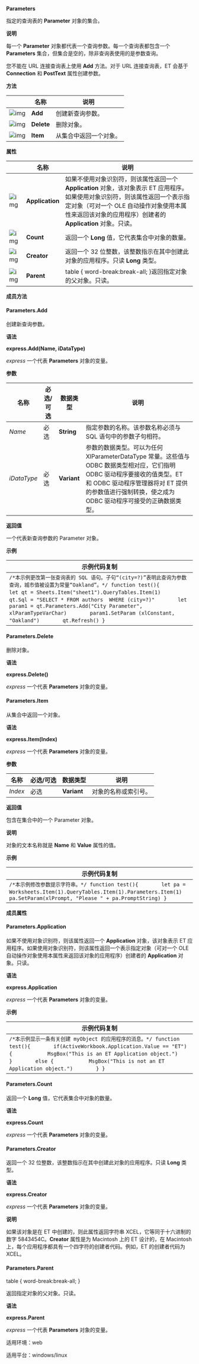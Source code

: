 **Parameters**



指定的查询表的 **Parameter** 对象的集合。

**说明**

每一个 **Parameter** 对象都代表一个查询参数。每一个查询表都包含一个 **Parameters** 集合，但集合是空的，除非查询表使用的是参数查询。

您不能在 URL 连接查询表上使用 **Add** 方法。对于 URL 连接查询表，ET 会基于 **Connection** 和 **PostText** 属性创建参数。

**方法**

|                                                              | 名称       | 说明                   |
| ------------------------------------------------------------ | ---------- | ---------------------- |
| ![img](https://qn.cache.wpscdn.cn/encs/doc/office_v19/gif/methods.gif) | **Add**    | 创建新查询参数。       |
| ![img](https://qn.cache.wpscdn.cn/encs/doc/office_v19/gif/methods.gif) | **Delete** | 删除对象。             |
| ![img](https://qn.cache.wpscdn.cn/encs/doc/office_v19/gif/methods.gif) | **Item**   | 从集合中返回一个对象。 |

**属性**

|                                                              | 名称            | 说明                                                         |
| ------------------------------------------------------------ | --------------- | ------------------------------------------------------------ |
| ![img](https://qn.cache.wpscdn.cn/encs/doc/office_v19/gif/properties.gif) | **Application** | 如果不使用对象识别符，则该属性返回一个 **Application** 对象，该对象表示 ET 应用程序。如果使用对象识别符，则该属性返回一个表示指定对象（可对一个 OLE 自动操作对象使用本属性来返回该对象的应用程序）创建者的 **Application** 对象。只读。 |
| ![img](https://qn.cache.wpscdn.cn/encs/doc/office_v19/gif/properties.gif) | **Count**       | 返回一个 **Long** 值，它代表集合中对象的数量。               |
| ![img](https://qn.cache.wpscdn.cn/encs/doc/office_v19/gif/properties.gif) | **Creator**     | 返回一个 32 位整数，该整数指示在其中创建此对象的应用程序。只读 **Long** 类型。 |
| ![img](https://qn.cache.wpscdn.cn/encs/doc/office_v19/gif/properties.gif) | **Parent**      | table { word-break:break-all; }返回指定对象的父对象。只读。  |

**成员方法**

#### **Parameters.Add**

创建新查询参数。

**语法**

**express.Add(Name, iDataType)**

*express*   一个代表 **Parameters** 对象的变量。

**参数**

| **名称**    | **必选/可选** | **数据类型** | **说明**                                                     |
| ----------- | ------------- | ------------ | ------------------------------------------------------------ |
| *Name*      | 必选          | **String**   | 指定参数的名称。该参数名称必须与 SQL 语句中的参数子句相符。  |
| *iDataType* | 必选          | **Variant**  | 参数的数据类型。可以为任何 XlParameterDataType 常量。这些值与 ODBC 数据类型相对应，它们指明 ODBC 驱动程序要接收的值类型。ET 和 ODBC 驱动程序管理器将对 ET 提供的参数值进行强制转换，使之成为 ODBC 驱动程序可接受的正确数据类型。 |

**返回值**

一个代表新查询参数的 Parameter 对象。

**示例**

| 示例代码复制                                                 |
| ------------------------------------------------------------ |
| `/*本示例更改第一张查询表的 SQL 语句。子句“(city=?)”表明此查询为参数查询，城市值被设置为常量“Oakland”。*/ function test(){ 　　　　let qt = Sheets.Item("sheet1").QueryTables.Item(1) 　　　　qt.Sql = "SELECT * FROM authors  WHERE (city=?)" 　　　　let param1 = qt.Parameters.Add("City Parameter", xlParamTypeVarChar) 　　　　param1.SetParam (xlConstant, "Oakland") 　　　　qt.Refresh() }` |

#### **Parameters.Delete**

删除对象。

**语法**

**express.Delete()**

*express*   一个代表 **Parameters** 对象的变量。

#### **Parameters.Item**

从集合中返回一个对象。

**语法**

**express.Item(Index)**

*express*   一个代表 **Parameters** 对象的变量。

**参数**

| **名称** | **必选/可选** | **数据类型** | **说明**             |
| -------- | ------------- | ------------ | -------------------- |
| *Index*  | 必选          | **Variant**  | 对象的名称或索引号。 |

**返回值**

包含在集合中的一个 Parameter 对象。

**说明**

对象的文本名称就是 **Name** 和 **Value** 属性的值。

**示例**

| 示例代码复制                                                 |
| ------------------------------------------------------------ |
| `/*本示例修改参数提示字符串。*/ function test(){ 　　　　let pa = Worksheets.Item(1).QueryTables.Item(1).Parameters.Item(1) 　　　　pa.SetParam(xlPrompt, "Please " + pa.PromptString) }` |

**成员属性**

#### **Parameters.Application**

如果不使用对象识别符，则该属性返回一个 **Application** 对象，该对象表示 ET 应用程序。如果使用对象识别符，则该属性返回一个表示指定对象（可对一个 OLE 自动操作对象使用本属性来返回该对象的应用程序）创建者的 **Application** 对象。只读。

**语法**

**express.Application**

*express*   一个代表 **Parameters** 对象的变量。

**示例**

| 示例代码复制                                                 |
| ------------------------------------------------------------ |
| `/*本示例显示一条有关创建 myObject 的应用程序的消息。*/ function test(){ 　　　　if(ActiveWorkbook.Application.Value == "ET") { 　　　　    MsgBox("This is an ET Application object.") 　　　　} 　　　　else { 　　　　    MsgBox("This is not an ET Application object.") 　　　　} }` |

#### **Parameters.Count**

返回一个 **Long** 值，它代表集合中对象的数量。

**语法**

**express.Count**

*express*   一个代表 **Parameters** 对象的变量。

#### **Parameters.Creator**

返回一个 32 位整数，该整数指示在其中创建此对象的应用程序。只读 **Long** 类型。

**语法**

**express.Creator**

*express*   一个代表 **Parameters** 对象的变量。

**说明**

如果该对象是在 ET 中创建的，则此属性返回字符串 XCEL，它等同于十六进制的数字 5843454C。**Creator** 属性是为 Macintosh 上的 ET 设计的，在 Macintosh 上，每个应用程序都具有一个四字符的创建者代码。例如，ET 的创建者代码为 XCEL。

#### **Parameters.Parent**

table { word-break:break-all; }

返回指定对象的父对象。只读。

**语法**

**express.Parent**

*express*   一个代表 **Parameters** 对象的变量。

适用环境：web

适用平台：windows/linux
